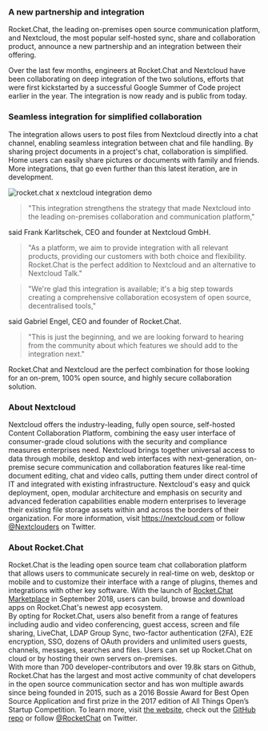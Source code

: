 <!--
---
title: "Rocket.Chat announces partnership and integration with Nextcloud"
categories:
- News
- Product
date: 2018-09-13 08:00:00
author: Isabella Russell
cover: /images/posts/2018/09/2018-09-13-RC-Nextcloud-partnership-post/RC-Nextcloud-cover.png
featured: true
---
-->

### A new partnership and integration

Rocket.Chat, the leading on-premises open source communication platform, and Nextcloud, the most popular self-hosted sync, share and collaboration product, announce a new partnership and an integration between their offering.

Over the last few months, engineers at Rocket.Chat and Nextcloud have been collaborating on deep integration of the two solutions, efforts that were first kickstarted by a successful Google Summer of Code project earlier in the year. The integration is now ready and is public from today.

### Seamless integration for simplified collaboration

The integration allows users to post files from Nextcloud directly into a chat channel, enabling seamless integration between chat and file handling. By sharing project documents in a project's chat, collaboration is simplified. Home users can easily share pictures or documents with family and friends. More integrations, that go even further than this latest iteration, are in development.

<img alt="rocket.chat x nextcloud integration demo" src="http://g.recordit.co/TYL5rObv2D.gif"/>

> "This integration strengthens the strategy that made Nextcloud into the leading on-premises collaboration and communication platform,"

said Frank Karlitschek, CEO and founder at Nextcloud GmbH.

> "As a platform, we aim to provide integration with all relevant products, providing our customers with both choice and flexibility. Rocket.Chat is the perfect addition to Nextcloud and an alternative to Nextcloud Talk."

> "We're glad this integration is available; it's a big step towards creating a comprehensive collaboration ecosystem of open source, decentralised tools,"

said Gabriel Engel, CEO and founder of Rocket.Chat.

> "This is just the beginning, and we are looking forward to hearing from the community about which features we should add to the integration next."

Rocket.Chat and Nextcloud are the perfect combination for those looking for an on-prem, 100% open source, and highly secure collaboration solution.

### About Nextcloud

Nextcloud offers the industry-leading, fully open source, self-hosted Content Collaboration Platform, combining the easy user interface of consumer-grade cloud solutions with the security and compliance measures enterprises need. Nextcloud brings together universal access to data through mobile, desktop and web interfaces with next-generation, on-premise secure communication and collaboration features like real-time document editing, chat and video calls, putting them under direct control of IT and integrated with existing infrastructure. Nextcloud's easy and quick deployment, open, modular architecture and emphasis on security and advanced federation capabilities enable modern enterprises to leverage their existing file storage assets within and across the borders of their organization. For more information, visit <https://nextcloud.com> or follow [@Nextclouders](https://twitter.com/Nextclouders) on Twitter.

### About Rocket.Chat

Rocket.Chat is the leading open source team chat collaboration platform that allows users to communicate securely in real-time on web, desktop or mobile and to customize their interface with a range of plugins, themes and integrations with other key software. With the launch of [Rocket.Chat Marketplace](https://rocket.chat/2018/08/31/introducing-rocket-chat-marketplace/) in September 2018, users can build, browse and download apps on Rocket.Chat's newest app ecosystem.
<br/>By opting for Rocket.Chat, users also benefit from a range of features including audio and video conferencing, guest access, screen and file sharing, LiveChat, LDAP Group Sync, two-factor authentication (2FA), E2E encryption, SSO, dozens of OAuth providers and unlimited users guests, channels, messages, searches and files. Users can set up Rocket.Chat on cloud or by hosting their own servers on-premises.
<br/>With more than 700 developer-contributors and over 19.8k stars on Github, Rocket.Chat has the largest and most active community of chat developers in the open source communication sector and has won multiple awards since being founded in 2015, such as a 2016 Bossie Award for Best Open Source Application and first prize in the 2017 edition of All Things Open’s Startup Competition.
To learn more, visit [the website](https://rocket.chat.com), check out the [GitHub repo](https://github.com/RocketChat/Rocket.Chat) or follow [@RocketChat](https://twitter.com/RocketChat) on Twitter.

